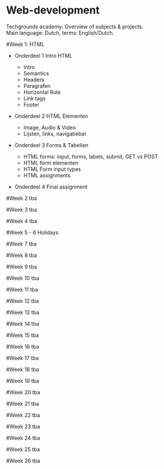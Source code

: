 # Web-development
Techgrounds academy: Overview of subjects & projects.
<br>Main language: Dutch, terms: English/Dutch.

#Week 1: HTML
* Onderdeel 1 Intro HTML
    - Intro
    - Semantics
    - Headers
    - Paragrafen
    - Horizontal Rule
    - Link tags
    - Footer

* Onderdeel 2 HTML Elementen
    - Image, Audio & Video
    - Lijsten, links, navigatiebar

* Onderdeel 3 Forms & Tabellen
    - HTML forms: input, forms, labels, submit, GET vs POST
    - HTML form elementen
    - HTML Form input types
    - HTML assignments

* Onderdeel 4 Final assignment

#Week 2
tba

#Week 3
tba

#Week 4
tba

#Week 5 - 6
Holidays

#Week 7
tba

#Week 8
tba

#Week 9
tba

#Week 10 
tba

#Week 11 
tba

#Week 12
tba

#Week 13 
tba

#Week 14 
tba

#Week 15
tba

#Week 16
tba

#Week 17 
tba

#Week 18 
tba

#Week 19
tba

#Week 20 
tba

#Week 21 
tba

#Week 22 
tba

#Week 23
tba

#Week 24 
tba

#Week 25 
tba

#Week 26 
tba